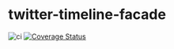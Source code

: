 # twitter-timeline-facade
![ci](https://github.com/wirelessr/twitter-timeline-facade/actions/workflows/node.js.yml/badge.svg)
[![Coverage Status](https://coveralls.io/repos/github/wirelessr/twitter-timeline-facade/badge.svg?branch=master)](https://coveralls.io/github/wirelessr/twitter-timeline-facade?branch=master)

